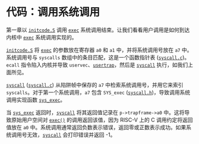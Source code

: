 # 代码：调用系统调用

第一章以 [`initcode.S`](/source/xv6-riscv/user/initcode.S.md) 调用 [`exec`](/source/xv6-riscv/user/user.h.md) 系统调用结束。让我们看看用户调用是如何到达内核中 [`exec`](/source/xv6-riscv/user/user.h.md) 系统调用实现的。

[`initcode.S`](/source/xv6-riscv/user/initcode.S.md) 将 [`exec`](/source/xv6-riscv/user/user.h.md) 的参数放在寄存器 `a0` 和 `a1` 中，并将系统调用号放在 `a7` 中。系统调用号与 `syscalls` 数组中的条目匹配，这是一个函数指针表 ([`syscall.c`](/source/xv6-riscv/kernel/syscall.c.md))。`ecall` 指令陷入内核并导致 `uservec`、[`usertrap`](/source/xv6-riscv/kernel/trap.c.md)，然后是 [`syscall`](/source/xv6-riscv/kernel/defs.h.md) 执行，如我们上面所见。

[`syscall`](/source/xv6-riscv/kernel/defs.h.md) ([`syscall.c`](/source/xv6-riscv/kernel/syscall.c.md)) 从陷阱帧中保存的 `a7` 中检索系统调用号，并用它来索引 `syscalls`。对于第一个系统调用，`a7` 包含 `SYS_exec` ([`syscall.h`](/source/xv6-riscv/kernel/syscall.h.md))，导致调用系统调用实现函数 [`sys_exec`](/source/xv6-riscv/kernel/sysfile.c.md)。

当 [`sys_exec`](/source/xv6-riscv/kernel/sysfile.c.md) 返回时，[`syscall`](/source/xv6-riscv/kernel/defs.h.md) 将其返回值记录在 `p->trapframe->a0` 中。这将导致原始用户空间对 [`exec()`](/source/xv6-riscv/user/usertests.c.md#exec-user-usertests-c) 的调用返回该值，因为 RISC-V 上的 C 调用约定将返回值放在 `a0` 中。系统调用通常返回负数表示错误，返回零或正数表示成功。如果系统调用号无效，[`syscall`](/source/xv6-riscv/kernel/defs.h.md) 会打印错误并返回 -1。